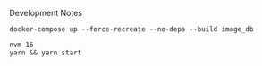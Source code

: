 Development Notes
```
docker-compose up --force-recreate --no-deps --build image_db
```

```
nvm 16
yarn && yarn start
```
